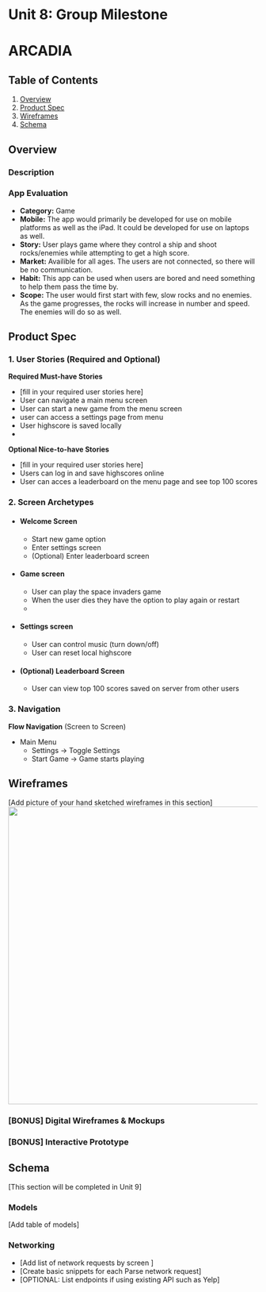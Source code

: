 Unit 8: Group Milestone
===

# ARCADIA

## Table of Contents
1. [Overview](#Overview)
1. [Product Spec](#Product-Spec)
1. [Wireframes](#Wireframes)
2. [Schema](#Schema)

## Overview
### Description


### App Evaluation

- **Category:** Game
- **Mobile:** The app would primarily be developed for use on mobile platforms as well as the iPad. It could be developed for use on laptops as well.
- **Story:** User plays game where they control a ship and shoot rocks/enemies while attempting to get a high score.
- **Market:** Availible for all ages. The users are not connected, so there will be no communication. 
- **Habit:** This app can be used when users are bored and need something to help them pass the time by.
- **Scope:** The user would first start with few, slow rocks and no enemies. As the game progresses, the rocks will increase in number and speed. The enemies will do so as well.

## Product Spec

### 1. User Stories (Required and Optional)

**Required Must-have Stories**

* [fill in your required user stories here]
* User can navigate a main menu screen
* User can start a new game from the menu screen
* user can access a settings page from menu
* User highscore is saved locally
* 

**Optional Nice-to-have Stories**

* [fill in your required user stories here]
* Users can log in and save highscores online
* User can acces a leaderboard on the menu page and see top 100 scores

### 2. Screen Archetypes

* #### Welcome Screen
   * Start new game option
   * Enter settings screen
   * (Optional) Enter leaderboard screen
* #### Game screen
   * User can play the space invaders game
   * When the user dies they have the option to play again or restart
   * 
* #### Settings screen
   * User can control music (turn down/off)
   * User can reset local highscore
* #### (Optional) Leaderboard Screen
   * User can view top 100 scores saved on server from other users

### 3. Navigation


**Flow Navigation** (Screen to Screen)

* Main Menu
   * Settings -> Toggle Settings
   * Start Game -> Game starts playing

## Wireframes
[Add picture of your hand sketched wireframes in this section]
<img src="YOUR_WIREFRAME_IMAGE_URL" width=600>

### [BONUS] Digital Wireframes & Mockups

### [BONUS] Interactive Prototype

## Schema 
[This section will be completed in Unit 9]
### Models
[Add table of models]
### Networking
- [Add list of network requests by screen ]
- [Create basic snippets for each Parse network request]
- [OPTIONAL: List endpoints if using existing API such as Yelp]
